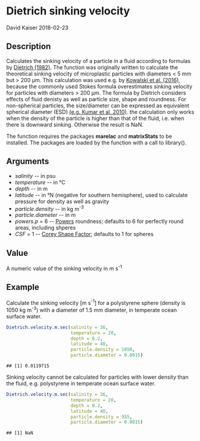 Dietrich sinking velocity
================
David Kaiser
2018-02-23

Description
-----------

Calculates the sinking velocity of a particle in a fluid according to formulas by [Dietrich (1982)](http://onlinelibrary.wiley.com/doi/10.1029/WR018i006p01615/abstract). The function was originally written to calculate the theoretical sinking velocity of microplastic particles with diameters &lt; 5 mm but &gt; 200 µm. This calculation was used e.g. by [Kowalski et al. (2016)](https://www.sciencedirect.com/science/article/pii/S0025326X16303848), because the commonly used Stokes formula overestimates sinking velocity for particles with diameters &gt; 200 µm. The formula by Dietrich considers effects of fluid denisty as well as particle size, shape and roundness. For non-spherical particles, the size/diameter can be expressed as equivalent spherical diameter (ESD) [(e.g. Kumar et al. 2010)](https://www.sciencedirect.com/science/article/pii/S0278434310003134). the calculation only works when the density of the particle is higher than that of the fluid, i.e. when there is downward sinking. Otherwise the result is NaN.

The function requires the packages **marelac** and **matrixStats** to be installed. The packages are loaded by the function with a call to library().

Arguments
---------

-   *salinity* -- in psu
-   *temperature* -- in °C
-   *depth* -- in m
-   *latitude* -- in °N (negative for southern hemisphere), used to calculate pressure for density as well as gravity
-   *particle.density* -- in kg m<sup>-3</sup>
-   *particle.diameter* -- in m
-   *powers.p* = 6 -- [Powers](https://pubs.geoscienceworld.org/sepm/jsedres/article-abstract/23/2/117/112811/a-new-roundness-scale-for-sedimentary-particles?redirectedFrom=fulltext) roundness; defaults to 6 for perfectly round areas, including shperes
-   *CSF* = 1 -- [Corey Shape Factor](https://www.researchgate.net/publication/252625134_Settling_Velocities_of_Circular_Cylinders_at_Low_Reynolds_Numbers); defaults to 1 for spheres

Value
-----

A numeric value of the sinking velocity in m s<sup>-1</sup>

Example
-------

Calculate the sinking velocity \[m s<sup>-1</sup>\] for a polystyrene sphere (density is 1050 kg m<sup>-3</sup>) with a diameter of 1.5 mm diameter, in temperate ocean surface water.

``` r
Dietrich.velocity.m.sec(salinity = 36, 
                        temperature = 20, 
                        depth = 0.2, 
                        latitude = 40, 
                        particle.density = 1050, 
                        particle.diameter = 0.0015)
```

    ## [1] 0.0119715

Sinking velocity cannot be calculated for particles with lower density than the fluid, e.g. polystyrene in temperate ocean surface water.

``` r
Dietrich.velocity.m.sec(salinity = 36, 
                        temperature = 20, 
                        depth = 0.2, 
                        latitude = 40, 
                        particle.density = 955, 
                        particle.diameter = 0.0015)
```

    ## [1] NaN
